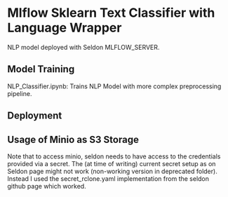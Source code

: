 # Mlflow Sklearn Text Classifier with Language Wrapper

NLP model deployed with Seldon MLFLOW_SERVER.

## Model Training

NLP_Classifier.ipynb:
Trains NLP Model with more complex preprocessing pipeline.

## Deployment

## Usage of Minio as S3 Storage

Note that to access minio, seldon needs to have access to the credentials
provided via a secret. The (at time of writing) current secret setup as
on Seldon page might not work (non-working version in deprecated folder). Instead
I used the secret_rclone.yaml implementation from the seldon github page which
worked.

